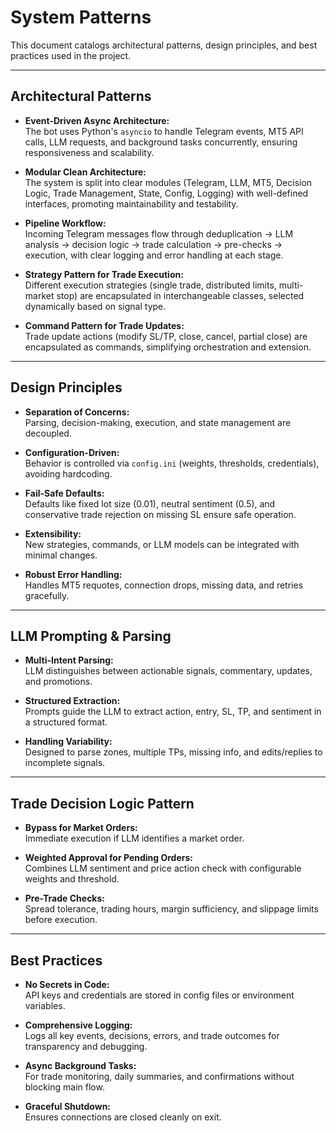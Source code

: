 # System Patterns

This document catalogs architectural patterns, design principles, and best practices used in the project.

---

## Architectural Patterns

- **Event-Driven Async Architecture:**  
  The bot uses Python's `asyncio` to handle Telegram events, MT5 API calls, LLM requests, and background tasks concurrently, ensuring responsiveness and scalability.

- **Modular Clean Architecture:**  
  The system is split into clear modules (Telegram, LLM, MT5, Decision Logic, Trade Management, State, Config, Logging) with well-defined interfaces, promoting maintainability and testability.

- **Pipeline Workflow:**  
  Incoming Telegram messages flow through deduplication → LLM analysis → decision logic → trade calculation → pre-checks → execution, with clear logging and error handling at each stage.

- **Strategy Pattern for Trade Execution:**  
  Different execution strategies (single trade, distributed limits, multi-market stop) are encapsulated in interchangeable classes, selected dynamically based on signal type.

- **Command Pattern for Trade Updates:**  
  Trade update actions (modify SL/TP, close, cancel, partial close) are encapsulated as commands, simplifying orchestration and extension.

---

## Design Principles

- **Separation of Concerns:**  
  Parsing, decision-making, execution, and state management are decoupled.

- **Configuration-Driven:**  
  Behavior is controlled via `config.ini` (weights, thresholds, credentials), avoiding hardcoding.

- **Fail-Safe Defaults:**  
  Defaults like fixed lot size (0.01), neutral sentiment (0.5), and conservative trade rejection on missing SL ensure safe operation.

- **Extensibility:**  
  New strategies, commands, or LLM models can be integrated with minimal changes.

- **Robust Error Handling:**  
  Handles MT5 requotes, connection drops, missing data, and retries gracefully.

---

## LLM Prompting & Parsing

- **Multi-Intent Parsing:**  
  LLM distinguishes between actionable signals, commentary, updates, and promotions.

- **Structured Extraction:**  
  Prompts guide the LLM to extract action, entry, SL, TP, and sentiment in a structured format.

- **Handling Variability:**  
  Designed to parse zones, multiple TPs, missing info, and edits/replies to incomplete signals.

---

## Trade Decision Logic Pattern

- **Bypass for Market Orders:**  
  Immediate execution if LLM identifies a market order.

- **Weighted Approval for Pending Orders:**  
  Combines LLM sentiment and price action check with configurable weights and threshold.

- **Pre-Trade Checks:**  
  Spread tolerance, trading hours, margin sufficiency, and slippage limits before execution.

---

## Best Practices

- **No Secrets in Code:**  
  API keys and credentials are stored in config files or environment variables.

- **Comprehensive Logging:**  
  Logs all key events, decisions, errors, and trade outcomes for transparency and debugging.

- **Async Background Tasks:**  
  For trade monitoring, daily summaries, and confirmations without blocking main flow.

- **Graceful Shutdown:**  
  Ensures connections are closed cleanly on exit.